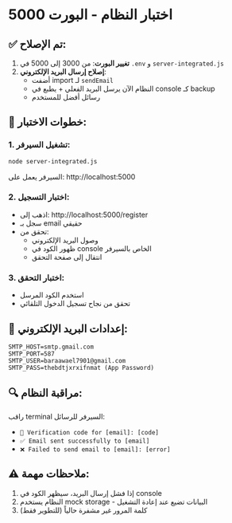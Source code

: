 # اختبار النظام - البورت 5000

## ✅ تم الإصلاح:
1. **تغيير البورت**: من 3000 إلى 5000 في `.env` و `server-integrated.js`
2. **إصلاح إرسال البريد الإلكتروني**: 
   - أضفت import لـ `sendEmail` 
   - النظام الآن يرسل البريد الفعلي + يطبع في console كـ backup
   - رسائل أفضل للمستخدم

## 🧪 خطوات الاختبار:

### 1. تشغيل السيرفر:
```bash
node server-integrated.js
```
السيرفر يعمل على: http://localhost:5000

### 2. اختبار التسجيل:
- اذهب إلى: http://localhost:5000/register
- سجل بـ email حقيقي
- تحقق من:
  - وصول البريد الإلكتروني
  - ظهور الكود في console الخاص بالسيرفر
  - انتقال إلى صفحة التحقق

### 3. اختبار التحقق:
- استخدم الكود المرسل
- تحقق من نجاح تسجيل الدخول التلقائي

## 📧 إعدادات البريد الإلكتروني:
```
SMTP_HOST=smtp.gmail.com
SMTP_PORT=587
SMTP_USER=baraawael7901@gmail.com
SMTP_PASS=thebdtjxrxifnmat (App Password)
```

## 🔍 مراقبة النظام:
راقب terminal السيرفر للرسائل:
- `📧 Verification code for [email]: [code]`
- `✅ Email sent successfully to [email]`
- `❌ Failed to send email to [email]: [error]`

## ⚠️ ملاحظات مهمة:
1. إذا فشل إرسال البريد، سيظهر الكود في console
2. النظام يستخدم mock storage - البيانات تضيع عند إعادة التشغيل
3. كلمة المرور غير مشفرة حالياً (للتطوير فقط)